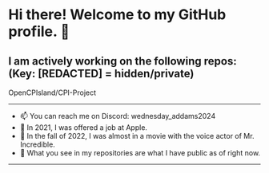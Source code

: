 # Hi there! Welcome to my GitHub profile. 👋

## I am actively working on the following repos:   (Key: [REDACTED] = hidden/private)

OpenCPIsland/CPI-Project
__________________________________________________________________________________________________________________________________________________________

- 📫 You can reach me on Discord: wednesday_addams2024
- 🍎 In 2021, I was offered a job at Apple.
- 🎥 In the fall of 2022, I was almost in a movie with the voice actor of Mr. Incredible.
- 🌳 What you see in my repositories are what I have public as of right now.
__________________________________________________________________________________________________________________________________________________________

